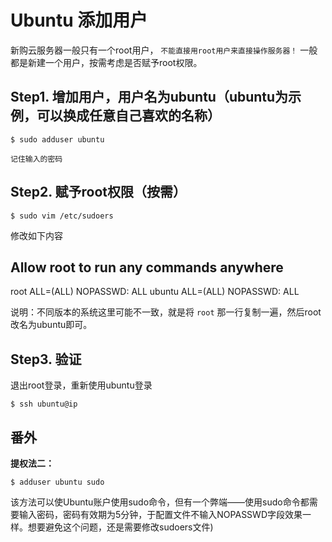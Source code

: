 # Ubuntu 添加用户

新购云服务器一般只有一个root用户， `不能直接用root用户来直接操作服务器！` 一般都是新建一个用户，按需考虑是否赋予root权限。

## Step1. 增加用户，用户名为ubuntu（ubuntu为示例，可以换成任意自己喜欢的名称）

``` shell
$ sudo adduser ubuntu
```

 `记住输入的密码`

## Step2. 赋予root权限（按需）

``` shell
$ sudo vim /etc/sudoers
```

修改如下内容

## Allow root to run any commands anywhere

root    ALL=(ALL)    NOPASSWD: ALL
ubuntu   ALL=(ALL)    NOPASSWD: ALL

说明：不同版本的系统这里可能不一致，就是将 `root` 那一行复制一遍，然后root改名为ubuntu即可。

## Step3. 验证

退出root登录，重新使用ubuntu登录

``` shell
$ ssh ubuntu@ip
```

## 番外

**提权法二：**

``` shell
$ adduser ubuntu sudo
```

该方法可以使Ubuntu账户使用sudo命令，但有一个弊端——使用sudo命令都需要输入密码，密码有效期为5分钟，于配置文件不输入NOPASSWD字段效果一样。想要避免这个问题，还是需要修改sudoers文件)
